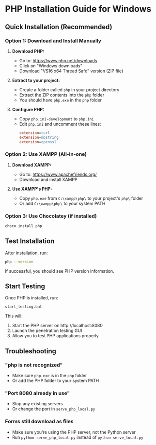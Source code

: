 # PHP Installation Guide for Windows

## Quick Installation (Recommended)

### Option 1: Download and Install Manually

1. **Download PHP:**
   - Go to: https://www.php.net/downloads
   - Click on "Windows downloads"
   - Download "VS16 x64 Thread Safe" version (ZIP file)

2. **Extract to your project:**
   - Create a folder called `php` in your project directory
   - Extract the ZIP contents into the `php` folder
   - You should have `php.exe` in the `php` folder

3. **Configure PHP:**
   - Copy `php.ini-development` to `php.ini`
   - Edit `php.ini` and uncomment these lines:
     ```ini
     extension=curl
     extension=mbstring
     extension=openssl
     ```

### Option 2: Use XAMPP (All-in-one)

1. **Download XAMPP:**
   - Go to: https://www.apachefriends.org/
   - Download and install XAMPP

2. **Use XAMPP's PHP:**
   - Copy `php.exe` from `C:\xampp\php\` to your project's `php\` folder
   - Or add `C:\xampp\php\` to your system PATH

### Option 3: Use Chocolatey (if installed)

```cmd
choco install php
```

## Test Installation

After installation, run:
```cmd
php --version
```

If successful, you should see PHP version information.

## Start Testing

Once PHP is installed, run:
```cmd
start_testing.bat
```

This will:
1. Start the PHP server on http://localhost:8080
2. Launch the penetration testing GUI
3. Allow you to test PHP applications properly

## Troubleshooting

### "php is not recognized"
- Make sure `php.exe` is in the `php` folder
- Or add the PHP folder to your system PATH

### "Port 8080 already in use"
- Stop any existing servers
- Or change the port in `serve_php_local.py`

### Forms still download as files
- Make sure you're using the PHP server, not the Python server
- Run `python serve_php_local.py` instead of `python serve_local.py` 